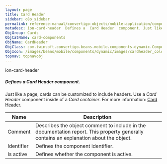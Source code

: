 ```yaml
---
layout: page
title: Card Header
sidebar: c8o_sidebar
permalink: reference-manual/convertigo-objects/mobile-application/components/card-components/card-header/
metadesc: ion-card-header  Defines a  Card Header  component. Just like a page, cards can be customized to include headers. Use a  Card Header  component inside
ObjGroup: Cards
ObjCatName: card-components
ObjName: CardHeader
ObjClass: com.twinsoft.convertigo.beans.mobile.components.dynamic.ComponentManager$1
ObjIcon: /images/beans/mobile/components/dynamic/images/cardheader_color_32x32.png
topnav: topnavobj
---
```

ion-card-header
##### Defines a <i>Card Header</i> component.
Just like a page, cards can be customized to include headers.
Use a <i>Card Header</i> component inside of a <i>Card container</i>.
 For more information: <a href='https://ionicframework.com/docs/v3/components/#card-header' target='_blank'>Card Header</a>.

Name | Description 
--- | ---
Comment | Describes the object comment to include in the documentation report.  This property generally contains an explanation about the object. 
Identifier | Defines the component identifier.  
Is active | Defines whether the component is active. 

